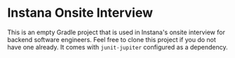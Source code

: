 # Instana Onsite Interview

This is an empty Gradle project that is used in Instana's onsite interview for backend software engineers. Feel free to clone
this project if you do not have one already. It comes with `junit-jupiter` configured as a dependency.
